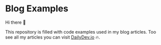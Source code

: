 # Blog Examples

Hi there 👋

This repository is filled with code examples used in my blog articles. Too see all my articles you can visit [DailyDev.io](https://dailydev.io) 🔥.
